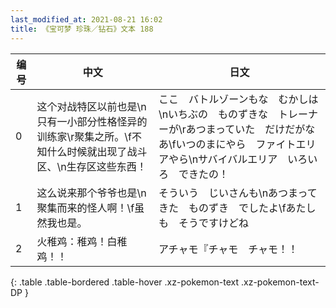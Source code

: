 ```yaml
---
last_modified_at: 2021-08-21 16:02
title: 《宝可梦 珍珠／钻石》文本 188
---
```

| 编号 | 中文 | 日文 |
| ---- | ---- | ---- |
| 0 | 这个对战特区以前也是\n只有一小部分性格怪异的训练家\r聚集之所。\f不知什么时候就出现了战斗区、\n生存区这些东西！ | ここ　バトルゾーンもな　むかしは\nいちぶの　ものずきな　トレーナーが\rあつまっていた　だけだがなあ\fいつのまにやら　ファイトエリアやら\nサバイバルエリア　いろいろ　できたの！ |
| 1 | 这么说来那个爷爷也是\n聚集而来的怪人啊！\f虽然我也是。 | そういう　じいさんも\nあつまってきた　ものずき　でしたよ\fあたしも　そうですけどね |
| 2 | 火稚鸡：稚鸡！白稚鸡！！ | アチャモ『チャモ　チャモ！！ |
{: .table .table-bordered .table-hover .xz-pokemon-text .xz-pokemon-text-DP }